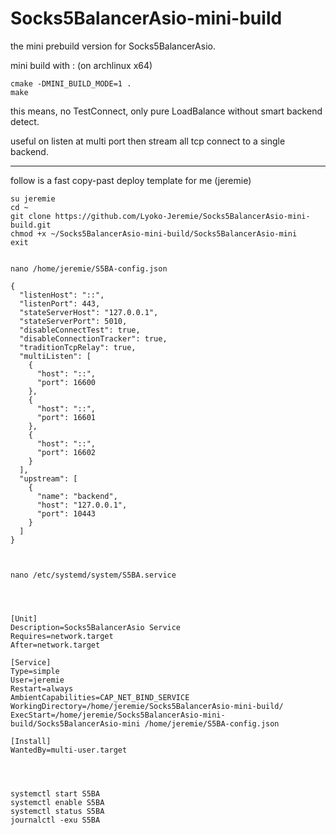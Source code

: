 # Socks5BalancerAsio-mini-build
the mini prebuild version for Socks5BalancerAsio.

mini build with : (on archlinux x64)
```
cmake -DMINI_BUILD_MODE=1 .
make
```

this means, no TestConnect, only pure LoadBalance without smart backend detect.

useful on listen at multi port then stream all tcp connect to a single backend.


---

follow is a fast copy-past deploy template for me (jeremie)

```
su jeremie
cd ~
git clone https://github.com/Lyoko-Jeremie/Socks5BalancerAsio-mini-build.git
chmod +x ~/Socks5BalancerAsio-mini-build/Socks5BalancerAsio-mini
exit

```


```

nano /home/jeremie/S5BA-config.json

{
  "listenHost": "::",
  "listenPort": 443,
  "stateServerHost": "127.0.0.1",
  "stateServerPort": 5010,
  "disableConnectTest": true,
  "disableConnectionTracker": true,
  "traditionTcpRelay": true,
  "multiListen": [
    {
      "host": "::",
      "port": 16600
    },
    {
      "host": "::",
      "port": 16601
    },
    {
      "host": "::",
      "port": 16602
    }
  ],
  "upstream": [
    {
      "name": "backend",
      "host": "127.0.0.1",
      "port": 10443
    }
  ]
}



nano /etc/systemd/system/S5BA.service




[Unit]
Description=Socks5BalancerAsio Service
Requires=network.target
After=network.target

[Service]
Type=simple
User=jeremie
Restart=always
AmbientCapabilities=CAP_NET_BIND_SERVICE
WorkingDirectory=/home/jeremie/Socks5BalancerAsio-mini-build/
ExecStart=/home/jeremie/Socks5BalancerAsio-mini-build/Socks5BalancerAsio-mini /home/jeremie/S5BA-config.json

[Install]
WantedBy=multi-user.target




systemctl start S5BA
systemctl enable S5BA
systemctl status S5BA
journalctl -exu S5BA


```

